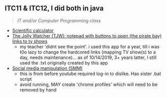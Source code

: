 ## ITC11 & ITC12, I did both in java 
> *IT and/or Computer Programming class*


* [Scientific calculator]( https://github.com/alik604/Classes/blob/master/High%20School%20Java/CalculatorV5.java)
* [The Jolly Watcher (TJW): notepad with buttons to open (the pirate bay) links to tv shows](https://github.com/alik604/Classes/blob/master/High%20School%20Java/TJWgui.java)
  + my teacher 'didnt see the point'. i used this app for a year, till i was t0o lazy to change the hardcored links (mapping TV show(s) to a day, needs maintenance)... as of 10/14/2019, 3+ years latter, I still used the .txt originally created by this app   
* [Social media manipulation (SMM)](https://github.com/alik604/Classes/blob/master/High%20School%20Java/smm.java)
  + this is from before youtube required log-in to dislike. Has sister .bat script
  + avoid running, MAY create 'chrome profiles' which will need to be removed by hand 
 
 
